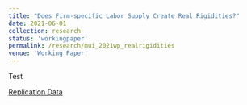 ```yaml
---
title: "Does Firm-specific Labor Supply Create Real Rigidities?"
date: 2021-06-01
collection: research
status: 'workingpaper'
permalink: /research/mui_2021wp_realrigidities
venue: 'Working Paper'
---
```

Test

[Replication Data](https://dataverse.harvard.edu/dataset.xhtml?persistentId=doi:10.7910/DVN/RKPFLB)